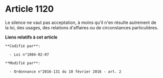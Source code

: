 # Article 1120

Le silence ne vaut pas acceptation, à moins qu'il n'en résulte autrement de la loi, des usages, des relations d'affaires ou
de circonstances particulières.

**Liens relatifs à cet article**

	**Codifié par**:

	  - Loi n°1804-02-07

	**Modifié par**:

	  - Ordonnance n°2016-131 du 10 février 2016 - art. 2
